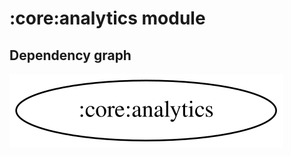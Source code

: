 # :core:analytics module

## Dependency graph

![Dependency graph](../../docs/images/graphs/dep_graph_core_analytics.svg)
